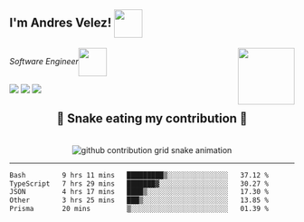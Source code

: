 <h2>I'm Andres Velez! <img src="https://media.giphy.com/media/12oufCB0MyZ1Go/giphy.gif" width="50" align='center'></h2>
<img align='right' src="https://media.giphy.com/media/6BHbKbBorP68tvJQlY/giphy.gif" width="100"></img>
<p><em>Software Engineer<img src="https://media.giphy.com/media/WUlplcMpOCEmTGBtBW/giphy.gif" width="50" align='center'> 
</em></p>


<a href="https://www.linkedin.com/in/andres-velez-su/" target="_blank"><img src="https://img.shields.io/badge/-LinkedIn-%230077B5?style=for-the-badge&logo=linkedin&logoColor=white" target="_blank"></a>
<a href = "mailto:advelezs@gmail.com"><img src="https://img.shields.io/badge/-Gmail-%23333?style=for-the-badge&logo=gmail&logoColor=white" target="_blank"></a>
<a href="https://andresvelez.online/" target="_blank"><img src="https://img.shields.io/badge/-WEB-d74e09?style=for-the-badge" target="_blank"></a>

<div align="center">
  <h2>🐍 Snake eating my contribution 🐍</h2>
  <br>
<picture>
  <source media="(prefers-color-scheme: dark)" srcset="https://raw.githubusercontent.com/platane/platane/output/github-contribution-grid-snake-dark.svg">
  <source media="(prefers-color-scheme: light)" srcset="https://raw.githubusercontent.com/platane/platane/output/github-contribution-grid-snake.svg">
  <img alt="github contribution grid snake animation" src="https://raw.githubusercontent.com/platane/platane/output/github-contribution-   grid-snake.svg">
  </picture>
</div>

---
<!--START_SECTION:waka-->

```txt
Bash         9 hrs 11 mins   █████████▒░░░░░░░░░░░░░░░   37.12 %
TypeScript   7 hrs 29 mins   ███████▓░░░░░░░░░░░░░░░░░   30.27 %
JSON         4 hrs 17 mins   ████▒░░░░░░░░░░░░░░░░░░░░   17.30 %
Other        3 hrs 25 mins   ███▒░░░░░░░░░░░░░░░░░░░░░   13.85 %
Prisma       20 mins         ▒░░░░░░░░░░░░░░░░░░░░░░░░   01.39 %
```

<!--END_SECTION:waka-->
